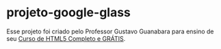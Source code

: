 # projeto-google-glass
Esse projeto foi criado pelo Professor Gustavo Guanabara para ensino de seu [Curso de HTML5 Completo e GRÁTIS](https://www.youtube.com/watch?v=epDCjksKMok&amp;list=PLHz_AreHm4dlAnJ_jJtV29RFxnPHDuk9o "Click no link para acessar a playlist do Curso").
